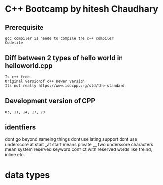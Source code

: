# C++ Bootcamp by hitesh Chaudhary

## Prerequisite

    gcc compiler is neede to compile the c++ compiler
    Codelite

## Diff between 2 types of hello world in helloworld.cpp

    Is c++ free
    Original versionof c++ newer version
    Its not really https://www.isocpp.org/std/the-standard

## Development version of CPP

    03, 11, 14, 17, 20

## identfiers

dont go beyond nameing things
dont use lating support
dont use underscore at start
\_at start means private
\_\_ two underscore characters mean system reserved keyword
conflict with reserved words like freind, inline etc.

# data types
